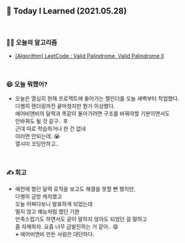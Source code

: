 ## 🚀 Today I Learned (2021.05.28)

<br/>

### **👨‍💻 오늘의 알고리즘**

-   [[Algorithm] LeetCode : Valid Palindrome, Valid Palindrome II](https://codi-rano.tistory.com/82)

<br/>

### **😆 오늘 뭐했어?**

-   오늘은 열심히 현재 프로젝트에 들어가는 캘린더를 오늘 새벽부터 작업했다.  
    다행히 렌더링까진 끝마쳤지만 뭔가 이상했다.  
    에어비앤비의 달력과 똑같이 돌아가려면 구조를 바꿔야할 기분이면서도  
    안바꿔도 될 것 같구.. 후  
    근데 따로 학습하거나 한 건 없네  
    이러면 안되는데..😭  
    열시미 코딩만하고..

<br/>

### **✍️ 회고**

-   예전에 했던 달력 로직을 보고도 해결을 못할 뻔 했지만,  
    다행히 금방 캐치했고  
    오늘 어쩌다보니 발표하게 되었는데  
    떨지 않고 예능처럼 했던 기분  
    만족스럽기도 하면서도 굳이 말하지 않아도 되었던 걸 말하고  
    좀 자제하자. 요즘 너무 급발진하는 거 같아.. 😧  
    **+** 에어비앤비 만든 사람은 대단하다.
